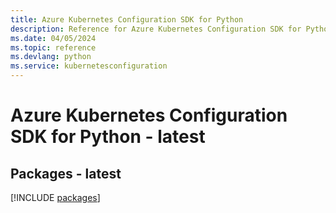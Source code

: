 ```yaml
---
title: Azure Kubernetes Configuration SDK for Python
description: Reference for Azure Kubernetes Configuration SDK for Python
ms.date: 04/05/2024
ms.topic: reference
ms.devlang: python
ms.service: kubernetesconfiguration
---
```

# Azure Kubernetes Configuration SDK for Python - latest
## Packages - latest
[!INCLUDE [packages](kubernetes-configuration-index.md)]